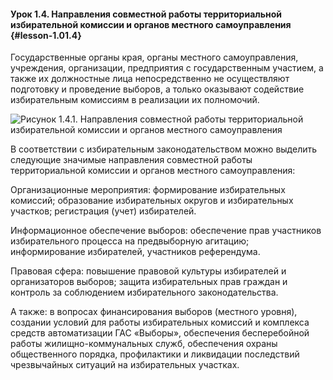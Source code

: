 #### Урок 1.4. Направления совместной работы территориальной избирательной комиссии и органов местного самоуправления {#lesson-1.01.4}

Государственные органы края, органы местного самоуправления, учреждения, организации, предприятия с государственным участием, а также их должностные лица непосредственно не осуществляют подготовку и проведение выборов, а только оказывают содействие избирательным комиссиям в реализации их полномочий.

![Рисунок 1.4.1. Направления совместной работы территориальной избирательной комиссии и органов местного самоуправления  ](./1.01.4.1.png)

В соответствии с избирательным законодательством можно выделить следующие значимые направления совместной работы территориальной комиссии и органов местного самоуправления:

Организационные мероприятия: формирование избирательных комиссий; образование избирательных округов и избирательных участков; регистрация (учет) избирателей.

Информационное обеспечение выборов: обеспечение прав участников избирательного процесса на предвыборную агитацию; информирование избирателей, участников референдума.

Правовая сфера: повышение правовой культуры избирателей и организаторов выборов; защита избирательных прав граждан и контроль за соблюдением избирательного законодательства.

А также: в вопросах финансирования выборов (местного уровня), создании условий для работы избирательных комиссий и комплекса средств автоматизации ГАС «Выборы», обеспечения бесперебойной работы жилищно-коммунальных служб, обеспечения охраны общественного порядка, профилактики и ликвидации последствий чрезвычайных ситуаций на избирательных участках.
